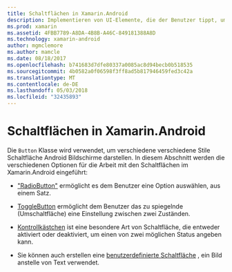 ```yaml
---
title: Schaltflächen in Xamarin.Android
description: Implementieren von UI-Elemente, die der Benutzer tippt, um eine Aktion ausführen
ms.prod: xamarin
ms.assetid: 4FBB7789-A8DA-4B8B-A46C-849181388A8D
ms.technology: xamarin-android
author: mgmclemore
ms.author: mamcle
ms.date: 08/18/2017
ms.openlocfilehash: b741683d7dfe80337a0085ac8d94becb0b518535
ms.sourcegitcommit: 4b0582a0f06598f3ff8ad5b817946459fed3c42a
ms.translationtype: MT
ms.contentlocale: de-DE
ms.lasthandoff: 05/03/2018
ms.locfileid: "32435893"
---
```

# <a name="buttons-in-xamarinandroid"></a>Schaltflächen in Xamarin.Android

Die `Button` Klasse wird verwendet, um verschiedene verschiedene Stile Schaltfläche Android Bildschirme darstellen. In diesem Abschnitt werden die verschiedenen Optionen für die Arbeit mit den Schaltflächen im Xamarin.Android eingeführt:

-   ["RadioButton"](~/android/user-interface/controls/buttons/radio-button.md) ermöglicht es dem Benutzer eine Option auswählen, aus einem Satz.

-   [ToggleButton](~/android/user-interface/controls/buttons/toggle-button.md) ermöglicht dem Benutzer das zu spiegelnde (Umschaltfläche) eine Einstellung zwischen zwei Zuständen.

-   [Kontrollkästchen](~/android/user-interface/controls/buttons/check-box.md) ist eine besondere Art von Schaltfläche, die entweder aktiviert oder deaktiviert, um einen von zwei möglichen Status angeben kann.

-   Sie können auch erstellen eine [benutzerdefinierte Schaltfläche](~/android/user-interface/controls/buttons/custom-button.md) , ein Bild anstelle von Text verwendet.

